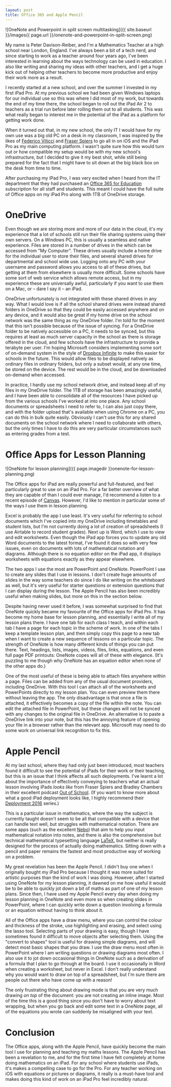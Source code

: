 ```yaml
---
layout: post
title: Office 365 and Apple Pencil
---
```

![OneNote and Powerpoint in split screen multitasking]({{ site.baseurl }}/images{{ page.url }}/onenote-and-powerpoint-in-split-screen.png)

My name is Peter Davison-Reiber, and I'm a Mathematics Teacher at a high school near London, England. I've always been a bit of a tech nerd, and since starting to work as a teacher around four years ago, I've been interested in learning about the ways technology can be used in education. I also like writing and sharing my ideas with other teachers, and I get a huge kick out of helping other teachers to become more productive and enjoy their work more as a result.

I recently started at a new school, and over the summer I invested in my first iPad Pro. At my previous school we had been given Windows laptops for our individual use so this was where I did most of my work, but towards the end of my time there, the school began to roll out the iPad Air 2 to teachers as a trial run before later rolling them out to all students. This was what really began to interest me in the potential of the iPad as a platform for getting work done. 

When it turned out that, in my new school, the only IT I would have for my own use was a big old PC on a desk in my classroom, I was inspired by the likes of [Federico Viticci](https://www.macstories.net) and [Fraser Spiers](http://www.speirs.org/) to go all in on iOS and the iPad Pro as my main computing platform. I wasn't quite sure how this would turn out or how compatible my setup would be with my new school's infrastructure, but I decided to give it my best shot, while still being prepared for the fact that I might have to sit down at the big black box on the desk from time to time.

After purchasing my iPad Pro, I was very excited when I heard from the IT department that they had purchased an [Office 365 for Education](https://www.microsoft.com/en-gb/education/products/office/default.aspx) subscription for all staff and students. This meant I could have the full suite of Office apps on my iPad Pro along with 1TB of OneDrive storage. 


# OneDrive

Even though we are storing more and more of our data in the cloud, it's my experience that a lot of schools still run their file sharing systems using their own servers. On a Windows PC, this is usually a seamless and native experience. Files are stored in a number of drives in the which can be accessed from "My Computer". These drives usually include a home drive for the individual user to store their files, and several shared drives for departmental and school wide use. Logging onto any PC with your username and password allows you access to all of these drives, but getting at them from elsewhere is usually more difficult. Some schools have some sort of web service which allows remote access, but in my experience these are universally awful, particularly if you want to use them on a Mac, or – dare I say it – an iPad. 

OneDrive unfortunately is not integrated with these shared drives in any way. What I would love is if all the school shared drives were instead shared folders in OneDrive so that they could be easily accessed anywhere and on any device, and it would also be great if my home drive on the school network was the same thing as my OneDrive folder. I'm told for the moment that this isn't possible because of the issue of syncing. For a OneDrive folder to be natively accessible on a PC, it needs to be synced, but this requires at least as much server capacity in the school as there is storage offered in the cloud, and few schools have the infrastructure to provide a terabyte per user. I'm hoping Microsoft considers implementing some sort of on-demand system in the style of [Dropbox Infinite](https://blogs.dropbox.com/business/2016/04/announcing-project-infinite/) to make this easier for schools in the future. This would allow files to be displayed natively as ordinary files in ordinary folders, but only a subset would, at any one time, be stored on the device. The rest would be in the cloud, and be downloaded on-demand when accessed. 

In practice, I hardly use my school network drive, and instead keep all of my files in my OneDrive folder. The 1TB of storage has been amazingly useful, and I have been able to consolidate all of the resources I have picked up from the various schools I've worked at into one place. Any school documents or spreadsheets I need to refer to, I can also just copy there, and with the folder upload that's available when using Chrome on a PC, you can do this in bulk quite easily. Obviously I can't use this for any shared documents on the school network where I need to collaborate with others, but the only times I have to do this are very particular circumstances such as entering grades from a test. 


# Office Apps for Lesson Planning

![OneNote for lesson planning]({{ page.imagedir }}onenote-for-lesson-planning.png)

The Office apps for iPad are really powerful and full-featured, and feel particularly great to use on an iPad Pro. For a far better overview of what they are capable of than I could ever manage, I'd recommend a listen to a recent episode of [Canvas](https://overcast.fm/+F1iINwGYU). However, I'd like to mention in particular some of the ways I use them in lesson planning. 

Excel is probably the app I use least. It's very useful for referring to school documents which I've copied into my OneDrive including timetables and student lists, but I'm not currently doing a lot of creation of spreadsheets (I use Airtable to record student grades). Next up is Word, which I use to view and edit worksheets. Even though the iPad app forces you to update any old Word documents to the latest format, I've found it does so with very few issues, even on documents with lots of mathematical notation and diagrams. Although there is no equation editor on the iPad app, it displays worksheets with equations exactly as they appear elsewhere. 

The two apps I use the most are PowerPoint and OneNote. PowerPoint I use to create any slides that I use in lessons. I don't create huge amounts of slides in the way some teachers do since I do like writing on the whiteboard as well, but it's very useful for starter questions or extension questions that I can display during the lesson. The Apple Pencil has also been incredibly useful when making slides, but more on this in the section below.

Despite having never used it before, I was somewhat surprised to find that OneNote quickly became my favourite of the Office apps for iPad Pro. It has become my home base for lesson planning, and essentially I write all of my lesson plans there. I have one tab for each class I teach, and within each tab I have a page for each topic in the scheme of work. In one of the tabs I keep a template lesson plan, and then simply copy this page to a new tab when I want to create a new sequence of lessons on a particular topic. The strength of OneNote is how many different kinds of things you can put there. Text, headings, lists, images, videos, files, links, equations, and even full page PDF printouts: OneNote copes will all of these with elegance. (It's puzzling to me though why OneNote has an equation editor when none of the other apps do.)

One of the most useful of these is being able to attach files anywhere within a page. Files can be added from any of the usual document providers, including OneDrive. With this tool I can attach all of the worksheets and PowerPoints directly to my lesson plan. You can even preview them there without leaving the app. The only disadvantage is that once a file is attached, it effectively becomes a copy of the file within the note. You can edit the attached file in PowerPoint, but these changes will not be synced with any changes to the original file in OneDrive. An alternative is to paste a OneDrive link into your note, but this has the annoying feature of opening your file in a browser rather than the relevant app. Microsoft may need to do some work on universal link recognition to fix this. 


# Apple Pencil

At my last school, where they had only just been introduced, most teachers found it difficult to see the potential of iPads for their work or their teaching, but this is an issue that I think affects all such deployments. I've learnt a lot about the importance of effectively conveying to teachers what an actual lesson involving iPads *looks like* from Fraser Spiers and Bradley Chambers in their excellent podcast [Out of School](https://outofschool.net/). (If you want to know more about what a good iPad deployment looks like, I highly recommend their [Deployment 2016](https://overcast.fm/+zV6cWzu4) series.) 

This is a particular issue in mathematics, where the way the subject is currently taught doesn't seem to be all that compatible with a device that can handle text well, but struggles with mathematical notation. There are some apps (such as the excellent [Nebo](https://appsto.re/gb/Qr8Ucb.i)) that aim to help you input mathematical notation into notes, and there is also the comprehensive but technical mathematical typesetting language [LaTeX](https://www.latex-project.org/), but neither is really designed for the process of actually doing mathematics. Sitting down with a pencil and paper remains the fastest and most productive way of working on a problem. 

My great revelation has been the Apple Pencil. I didn't buy one when I originally bought my iPad Pro because I thought it was more suited for artistic purposes than the kind of work I was doing. However, after I started using OneNote for my lesson planning, it dawned on me how useful it would be to be able to quickly jot down a bit of maths as part of one of my lesson plans. Since then, I have used my Apple Pencil every day when doing my lesson planning in OneNote and even more so when creating slides in PowerPoint, where I can quickly write down a question involving a formula or an equation without having to think about it. 

All of the Office apps have a draw menu, where you can control the colour and thickness of the stroke, use highlighting and erasing, and select using the lasso tool. Selecting parts of your drawing is easy, though I have sometimes found it difficult to move objects after selecting them. Using the "convert to shapes" tool is useful for drawing simple diagrams, and will detect most basic shapes that you draw. I use the draw menu most often in PowerPoint where I am writing questions or drawing diagrams most often. I also use it to jot down occasional things in OneNote such as a derivation of a formula that I plan to go through at the board. I use it occasionally in Word when creating a worksheet, but never in Excel. I don't really understand why you would want to draw on top of a spreadsheet, but I'm sure there are people out there who have come up with a reason!

The only frustrating thing about drawing mode is that you are very much drawing *on top* of the document: you are not creating an inline image. Most of the time this is a good thing since you don't have to worry about text wrapping, but when you go back and edit some text in a OneNote page, all of the equations you wrote can suddenly be misaligned with your text. 


# Conclusion

The Office apps, along with the Apple Pencil, have quickly become the main tool I use for planning and teaching my maths lessons. The Apple Pencil has been a revelation to me, and for the first time I have felt completely at home doing mathematics on an iPad. For any school where students use iPads, it's makes a compelling case to go for the Pro. For any teacher working on iOS with equations or pictures or diagrams, it really is a must-have tool and makes doing this kind of work on an iPad Pro feel incredibly natural. 